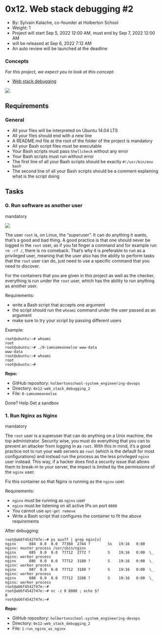 # 0x12. Web stack debugging #2

-   By:  Sylvain Kalache, co-founder at Holberton School
-   Weight:  1
-   Project will start  Sep 5, 2022 12:00 AM, must end by  Sep 7, 2022 12:00 AM
-   will be  released at  Sep 6, 2022 7:12 AM
-   An auto review will be launched at the deadline

### Concepts

_For this project, we expect you to look at this concept:_

-   [Web stack debugging](https://intranet.hbtn.io/concepts/68)

![](https://s3.amazonaws.com/intranet-projects-files/holbertonschool-sysadmin_devops/287/99littlebugsinthecode-holberton.jpg)

## Requirements

### General

-   All your files will be interpreted on Ubuntu 14.04 LTS
-   All your files should end with a new line
-   A README.md file at the root of the folder of the project is mandatory
-   All your Bash script files must be executable
-   Your Bash scripts must pass  `Shellcheck`  without any error
-   Your Bash scripts must run without error
-   The first line of all your Bash scripts should be exactly  `#!/usr/bin/env bash`
-   The second line of all your Bash scripts should be a comment explaining what is the script doing

## Tasks

### 0. Run software as another user

mandatory

![](https://holbertonintranet.s3.amazonaws.com/uploads/medias/2020/9/eaeff07a715ff880b1ceb8e863a1d141a74a7f85.png?X-Amz-Algorithm=AWS4-HMAC-SHA256&X-Amz-Credential=AKIARDDGGGOU5BHMTQX4%2F20220905%2Fus-east-1%2Fs3%2Faws4_request&X-Amz-Date=20220905T073904Z&X-Amz-Expires=86400&X-Amz-SignedHeaders=host&X-Amz-Signature=ca1b1a1dd14ec86d6e2d1dd40da13d081393ba4fee8ffb5f44c636b9916b950e)

The user  `root`  is, on Linux, the “superuser”. It can do anything it wants, that’s a good and bad thing. A good practice is that one should never be logged in the  `root`  user, as if you fat finger a command and for example run  `rm -rf /`, there is no comeback. That’s why it is preferable to run as a privileged user, meaning that the user also has the ability to perform tasks that the  `root`  user can do, just need to use a specific command that you need to discover.

For the containers that you are given in this project as well as the checker, everything is run under the  `root`  user, which has the ability to run anything as another user.

Requirements:

-   write a Bash script that accepts one argument
-   the script should run the  `whoami`  command under the user passed as an argument
-   make sure to try your script by passing different users

Example:

```
root@ubuntu:~# whoami
root
root@ubuntu:~# ./0-iamsomeoneelse www-data
www-data
root@ubuntu:~# whoami
root
root@ubuntu:~#

```

**Repo:**

-   GitHub repository:  `holbertonschool-system_engineering-devops`
-   Directory:  `0x12-web_stack_debugging_2`
-   File:  `0-iamsomeoneelse`

Done?  Help  Get a sandbox

### 1. Run Nginx as Nginx

mandatory

The  `root`  user is a superuser that can do anything on a Unix machine, the top administrator. Security wise, you must do everything that you can to prevent an attacker from logging in as  `root`. With this in mind, it’s a good practice not to run your web servers as  `root`  (which is the default for most configurations) and instead run the process as the less privileged  `nginx`  user instead. This way, if a hacker does find a security issue that allows them to break-in to your server, the impact is limited by the permissions of the  `nginx`  user.

Fix this container so that Nginx is running as the  `nginx`  user.

Requirements:

-   `nginx`  must be running as  `nginx`  user
-   `nginx`  must be listening on all active IPs on port  `8080`
-   You cannot use  `apt-get remove`
-   Write a Bash script that configures the container to fit the above requirements

After debugging:

```
root@ab6f4542747e:~# ps auxff | grep ngin[x]
nginx      884  0.0  0.0  77360  2744 ?        Ss   19:16   0:00 nginx: master process /usr/sbin/nginx
nginx      885  0.0  0.0  77712  2772 ?        S    19:16   0:00  \_ nginx: worker process
nginx      886  0.0  0.0  77712  3180 ?        S    19:16   0:00  \_ nginx: worker process
nginx      887  0.0  0.0  77712  3180 ?        S    19:16   0:00  \_ nginx: worker process
nginx      888  0.0  0.0  77712  3208 ?        S    19:16   0:00  \_ nginx: worker process
root@ab6f4542747e:~#
root@ab6f4542747e:~# nc -z 0 8080 ; echo $?
0
root@ab6f4542747e:~#

```

**Repo:**

-   GitHub repository:  `holbertonschool-system_engineering-devops`
-   Directory:  `0x12-web_stack_debugging_2`
-   File:  `1-run_nginx_as_nginx`
